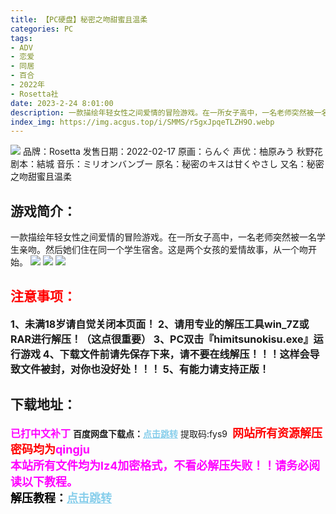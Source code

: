 ```yaml
---
title: 【PC硬盘】秘密之吻甜蜜且温柔
categories: PC
tags:
- ADV
- 恋爱
- 同居
- 百合
- 2022年
- Rosetta社
date: 2023-2-24 8:01:00
description: 一款描绘年轻女性之间爱情的冒险游戏。在一所女子高中，一名老师突然被一名学生亲吻。然后她们住在同一个学生宿舍。这是两个女孩的爱情故事，从一个吻开始。
index_img: https://img.acgus.top/i/SMMS/r5gxJpqeTLZH9O.webp
---
```

![](https://img.acgus.top/i/SMMS/r5gxJpqeTLZH9O.webp)
品牌：Rosetta
发售日期：2022-02-17
原画：らんぐ
声优：柚原みう 秋野花
剧本：結城
音乐：ミリオンバンブー
原名：秘密のキスは甘くやさし
又名：秘密之吻甜蜜且温柔

## 游戏简介：
一款描绘年轻女性之间爱情的冒险游戏。在一所女子高中，一名老师突然被一名学生亲吻。然后她们住在同一个学生宿舍。这是两个女孩的爱情故事，从一个吻开始。
![](https://img.acgus.top/i/SMMS/yxPvjaVGpUnbFLT.webp)
![](https://img.acgus.top/i/SMMS/rfC8OQoJNdKhWy.webp)
![](https://img.acgus.top/i/SMMS/FDSEQUGHxJ3CwqB.webp)





## <font color=#FF0000 >注意事项：</font>
<font size=3><b>1、未满18岁请自觉关闭本页面！
2、请用专业的解压工具win_7Z或RAR进行解压！（这点很重要）
3、PC双击『himitsunokisu.exe』运行游戏
4、下载文件前请先保存下来，请不要在线解压！！！这样会导致文件被封，对你也没好处！！！
5、有能力请支持正版！</b></font>

## 下载地址：
<font color=#FF00FF size=3><b>已打中文补丁</b></font>
<b>百度网盘下载点：</b><a href="https://pan.baidu.com/s/1j26v0Xch2yTT1jI7S3dHlg?pwd=fys9" style="color: #87CEEB;"><b>点击跳转</b></a> 提取码:fys9
<a style="padding: 0" href="https://post.qingju.org/AD/"><img style="max-width:100%" src="https://img.acgus.top/i/2024/07/478f689b8021d8d499ab43d21acf137a.gif" alt=""></a>
<b><font color=#FF0000 size=4>网站所有资源解压密码均为</b></font><b><font color=#FF00FF size=4>qingju</font><font color=#FF0000 ></font></b><br><b><font color=#FF00FF size=4>本站所有文件均为lz4加密格式，不看必解压失败！！请务必阅读以下教程。</b></font><br><b><font color=#000 size=4>解压教程：</b><a href="https://post.qingju.org/tutorial/000/" style="color: #87CEEB;"><b>点击跳转</b></a>